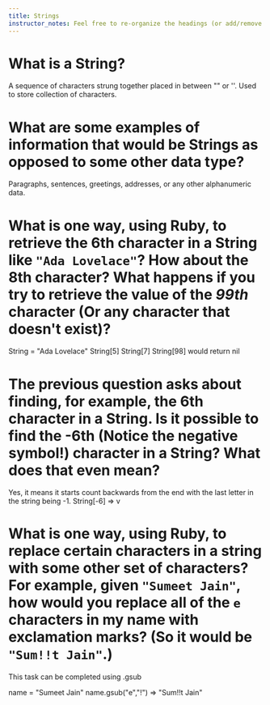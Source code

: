 ```yaml
---
title: Strings
instructor_notes: Feel free to re-organize the headings (or add/remove headings) below. We included the headings for your benefit, but it's 100% fine if you want to write your responses in some different structure.
---
```


# What is a String?

A sequence of characters strung together placed in between "" or ''. Used to store collection of characters.

# What are some examples of information that would be Strings as opposed to some other data type?

Paragraphs, sentences, greetings, addresses, or any other alphanumeric data.

# What is one way, using Ruby, to retrieve the 6th character in a String like `"Ada Lovelace"`? How about the 8th character? What happens if you try to retrieve the value of the _99th_ character (Or any character that doesn't exist)?

String = "Ada Lovelace"
String[5]
String[7]
String[98] would return nil

# The previous question asks about finding, for example, the 6th character in a String. Is it possible to find the **-6th** (Notice the negative symbol!) character in a String? What does that even mean?

Yes, it means it starts count backwards from the end with the last letter in the string being -1. String[-6] => v

# What is one way, using Ruby, to replace certain characters in a string with some other set of characters? For example, given `"Sumeet Jain"`, how would you replace all of the `e` characters in my name with exclamation marks? (So it would be `"Sum!!t Jain"`.)

This task can be completed using .gsub

name = "Sumeet Jain"
name.gsub("e","!")
    => "Sum!!t Jain"
